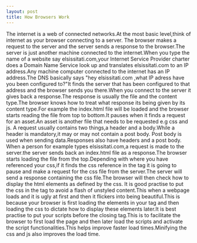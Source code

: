 ```yaml
---
layout: post
title: How Browsers Work 
---
```


The internet is a web of connected networks.At the most basic level,think of internet as your browser connecting to a server.
The browser makes a request to the server and the server sends a response to the browser.The server is just another machine 
connected to the internet.When you type the name of a website say elsissitati.com,your Internet Service Provider charter does
a Domain Name Service look up and translates elsissitati.com to an IP address.Any machine computer connected to the internet
has an IP address.The DNS basically says "hey elsissitati.com ,what IP adress have you been configured to?"It finds the server that has been configured to that address and the browser sends you there.When you connect to the server it gives back a response.The response is usually the file and the content type.The browser knows how to treat what response its being given
by its content type.For example the index.html file will be loaded and the browser starts reading the file from top to 
bottom.It pauses when it finds a request for an asset.An asset is another file that needs to be requested e.g css and js.
A request usually contains two things,a header and a body.While a header is mandatory,it may or may not contain a post body.
Post body is used when sending data.Responses also have headers and a post body.
When a person for example types elsissitati.com,a request is made to the server.the server sends back an index.html file
as a response.The browser starts loading the file from the top.Depending with where you have referenced your css,if it finds
the css reference in the <head> tag it is going to pause and make a request for the css file from the server.The server will 
send a response containing the css file.The browser will then check how to display the html elements as defined by the css.
It is good practise to put the css in the <head> tag to avoid a flash of unstyled content.This when a webpage loads and it is
ugly at first and then it flickers into being beautiful.This is because your browser is first loading the elements in your <body>
tag and then loading the css to dictate how to display these elements later.It is best practise to put your scripts 
before the closing </body> tag.This is to facilitate the browser to first load the page and then later load the scripts and 
activate the script functionalities.This helps improve faster load times.Minifying the css and js also improves the load 
time.
